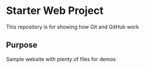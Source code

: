 # Starter Web Project

This repository is for showing how Git and GitHub work

## Purpose

Sample website with plenty of files for demos 
